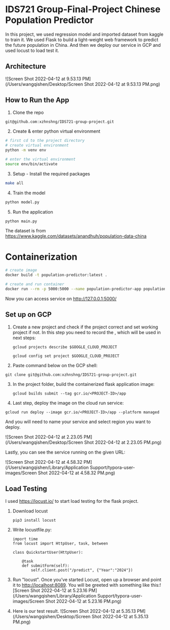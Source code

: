 # IDS721 Group-Final-Project Chinese Population Predictor

In this project, we used regression model and imported dataset from kaggle to train it. We used Flask to build a light-weight web framework to predict the future population in China. And then we deploy our service in GCP and used locust to load test it.

## Architecture

![Screen Shot 2022-04-12 at 9.53.13 PM](/Users/wangqishen/Desktop/Screen Shot 2022-04-12 at 9.53.13 PM.png)


## How to Run the App

1) Clone the repo

```bash
git@github.com:xzhnshng/IDS721-group-project.git
```

2) Create & enter python virtual environment

```bash
# first cd to the project directory
# create virtual environment
python -m venv env

# enter the virtual environment
source env/bin/activate
```

3) Setup - Install the required packages

```bash
make all
```

4) Train the model

```bash
python model.py
```

5) Run the application

```bash
python main.py
```

The dataset is from https://www.kaggle.com/datasets/anandhuh/population-data-china

# Containerization

```bash
# create image
docker build -t population-predictor:latest .

# create and run container
docker run --rm -p 5000:5000 --name population-predictor-app population-predictor:latest
```

Now you can access service on http://127.0.0.1:5000/

## Set up on GCP

1. Create a new project and check if the project correct and set working project if not. In this step you need to record the <PROJECT-ID>, which will be used in next steps:

   ```
   gcloud projects describe $GOOGLE_CLOUD_PROJECT
   ```

   ```
   gcloud config set project $GOOGLE_CLOUD_PROJECT 
   ```

2.  Paste command below on the GCP shell:

   ```
   git clone git@github.com:xzhnshng/IDS721-group-project.git
   ```

3. In the project folder, build the containerized flask application image:

   ~~~
   gcloud builds submit --tag gcr.io/<PROJECT-ID>/app 
   ~~~

4.  Last step, deploy the image on the cloud run service:

   ``` 
   gcloud run deploy --image gcr.io/<PROJECT-ID>/app --platform managed
   ```

   And you will need to name your service and select region you want to deploy. 

   ![Screen Shot 2022-04-12 at 2.23.05 PM](/Users/wangqishen/Desktop/Screen Shot 2022-04-12 at 2.23.05 PM.png)

   Lastly, you can see the service running on the given URL:

   ![Screen Shot 2022-04-12 at 4.58.32 PM](/Users/wangqishen/Library/Application Support/typora-user-images/Screen Shot 2022-04-12 at 4.58.32 PM.png)

   


## Load Testing

I used https://locust.io/ to start load testing for the flask project. 

1. Download locust

   ```
   pip3 install locust
   ```

2. Write locustfile.py:

   ```
   import time
   from locust import HttpUser, task, between
   
   class QuickstartUser(HttpUser):
   
       @task
       def submitForm(self):
           self.client.post("/predict", {"Year":"2024"})
   ```

3. Run "locust". Once you’ve started Locust, open up a browser and point it to [http://localhost:8089](http://localhost:8089/). You will be greeted with something like this:![Screen Shot 2022-04-12 at 5.23.16 PM](/Users/wangqishen/Library/Application Support/typora-user-images/Screen Shot 2022-04-12 at 5.23.16 PM.png)
4. Here is our test result. ![Screen Shot 2022-04-12 at 5.35.13 PM](/Users/wangqishen/Desktop/Screen Shot 2022-04-12 at 5.35.13 PM.png)